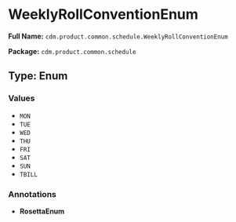 # WeeklyRollConventionEnum

**Full Name:** `cdm.product.common.schedule.WeeklyRollConventionEnum`

**Package:** `cdm.product.common.schedule`

## Type: Enum

### Values

- `MON`
- `TUE`
- `WED`
- `THU`
- `FRI`
- `SAT`
- `SUN`
- `TBILL`
### Annotations

- **RosettaEnum**

